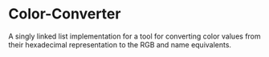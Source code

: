 # Color-Converter
A singly linked list implementation for a tool for converting color values from their hexadecimal representation to the RGB and name equivalents.
